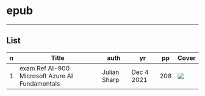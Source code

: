 # epub

---

## List
|n|Title|auth|yr|pp|Cover|
|-|-----|----|--|--|-----|
|1|exam Ref AI-900 Microsoft Azure AI Fundamentals|Julian Sharp|Dec 4 2021|208|<img src="https://i.imgur.com/yLcX2Fk.png">|
